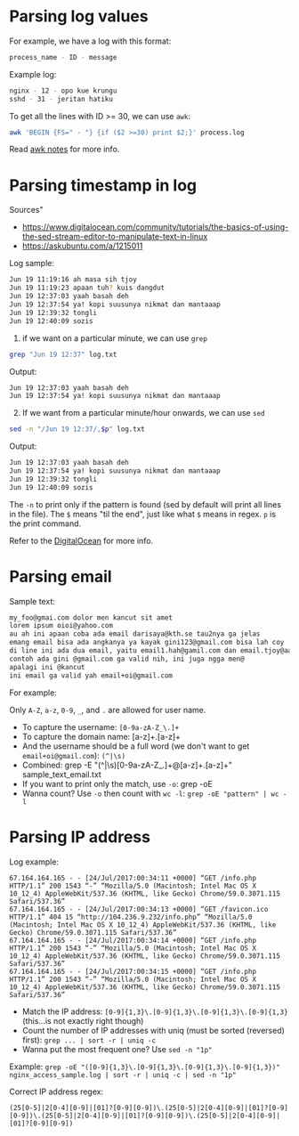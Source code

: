 # Parsing log values

For example, we have a log with this format:

```bash
process_name - ID - message
```

Example log:

```bash
nginx - 12 - opo kue krungu
sshd - 31 - jeritan hatiku
```

To get all the lines with ID >= 30, we can use `awk`:

```bash
awk 'BEGIN {FS=" - "} {if ($2 >=30) print $2;}' process.log
```

Read [awk notes](../../../os/linux_command.md#awk) for more info.

# Parsing timestamp in log

Sources"

- https://www.digitalocean.com/community/tutorials/the-basics-of-using-the-sed-stream-editor-to-manipulate-text-in-linux
- https://askubuntu.com/a/1215011
 
Log sample:

```bash
Jun 19 11:19:16 ah masa sih tjoy
Jun 19 11:19:23 apaan tuh? kuis dangdut
Jun 19 12:37:03 yaah basah deh
Jun 19 12:37:54 ya! kopi suusunya nikmat dan mantaaap
Jun 19 12:39:32 tongli
Jun 19 12:40:09 sozis
```

1. if we want on a particular minute, we can use `grep`

```bash
grep "Jun 19 12:37" log.txt
```

Output:

```bash
Jun 19 12:37:03 yaah basah deh
Jun 19 12:37:54 ya! kopi suusunya nikmat dan mantaaap
```

2. If we want from a particular minute/hour onwards, we can use `sed`

```bash
sed -n "/Jun 19 12:37/,$p" log.txt
```

Output:

```bash
Jun 19 12:37:03 yaah basah deh
Jun 19 12:37:54 ya! kopi suusunya nikmat dan mantaaap
Jun 19 12:39:32 tongli
Jun 19 12:40:09 sozis
```

The `-n` to print only if the pattern is found (sed by default will print all lines in the file). The `$` means "til the end", just like what `$` means in regex. `p` is the print command.

Refer to the [DigitalOcean](https://www.digitalocean.com/community/tutorials/the-basics-of-using-the-sed-stream-editor-to-manipulate-text-in-linux) for more info.

# Parsing email

Sample text:

```txt
my_foo@gmai.com dolor men kancut sit amet
lorem ipsum oioi@yahoo.com
au ah ini apaan coba ada email darisaya@kth.se tau2nya ga jelas
emang email bisa ada angkanya ya kayak gini123@gmail.com bisa lah coy
di line ini ada dua email, yaitu email1.hah@gamil.com dan email.tjoy@aalto.fi
contoh ada gini @gmail.com ga valid nih, ini juga ngga men@
apalagi ini @kancut
ini email ga valid yah email+oi@gmail.com
```

For example:

Only `A-Z`, `a-z`, `0-9`, `_`, and `.` are allowed for user name.

- To capture the username: `[0-9a-zA-Z_\.]+`
- To capture the domain name: [a-z]+\.[a-z]+
- And the username should be a full word (we don't want to get `email+oi@gmail.com`): `(^|\s)`
- Combined: grep -E "(^|\s)[0-9a-zA-Z_\.]+@[a-z]+\.[a-z]+" sample_text_email.txt
- If you want to print only the match, use `-o`: grep -oE
- Wanna count? Use `-o` then count with `wc -l`: `grep -oE "pattern" | wc -l`

# Parsing IP address

Log example:

```text
67.164.164.165 - - [24/Jul/2017:00:34:11 +0000] “GET /info.php HTTP/1.1” 200 1543 “-” “Mozilla/5.0 (Macintosh; Intel Mac OS X 10_12_4) AppleWebKit/537.36 (KHTML, like Gecko) Chrome/59.0.3071.115 Safari/537.36”
67.164.164.165 - - [24/Jul/2017:00:34:13 +0000] “GET /favicon.ico HTTP/1.1” 404 15 “http://104.236.9.232/info.php” “Mozilla/5.0 (Macintosh; Intel Mac OS X 10_12_4) AppleWebKit/537.36 (KHTML, like Gecko) Chrome/59.0.3071.115 Safari/537.36”
67.164.164.165 - - [24/Jul/2017:00:34:14 +0000] “GET /info.php HTTP/1.1” 200 1543 “-” “Mozilla/5.0 (Macintosh; Intel Mac OS X 10_12_4) AppleWebKit/537.36 (KHTML, like Gecko) Chrome/59.0.3071.115 Safari/537.36”
67.164.164.165 - - [24/Jul/2017:00:34:15 +0000] “GET /info.php HTTP/1.1” 200 1543 “-” “Mozilla/5.0 (Macintosh; Intel Mac OS X 10_12_4) AppleWebKit/537.36 (KHTML, like Gecko) Chrome/59.0.3071.115 Safari/537.36”
```

- Match the IP address: `[0-9]{1,3}\.[0-9]{1,3}\.[0-9]{1,3}\.[0-9]{1,3}` (this...is not exactly right though)
- Count the number of IP addresses with uniq (must be sorted (reversed) first): `grep ... | sort -r | uniq -c`
- Wanna put the most frequent one? Use `sed -n "1p"`

Example: `grep -oE "([0-9]{1,3}\.[0-9]{1,3}\.[0-9]{1,3}\.[0-9]{1,3})" nginx_access_sample.log | sort -r | uniq -c | sed -n "1p"`

Correct IP address regex:

```
(25[0-5]|2[0-4][0-9]|[01]?[0-9][0-9])\.(25[0-5]|2[0-4][0-9]|[01]?[0-9][0-9])\.(25[0-5]|2[0-4][0-9]|[01]?[0-9][0-9])\.(25[0-5]|2[0-4][0-9]|[01]?[0-9][0-9])
```